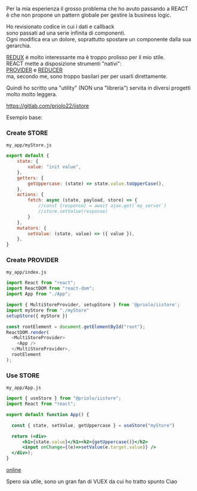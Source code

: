 Per la mia esperienza il grosso problema che ho avuto passando a REACT  
è che non propone un pattern globale per gestire la business logic.

Ho revisionato codice in cui i dati e callback   
sono passati ad una serie infinita di componenti.  
Ogni modifica era un dolore, soprattutto spostare un componente dalla sua gerarchia.

[REDUX](https://redux.js.org/) è molto interessante ma è troppo prolisso per il mio stile.  
REACT mette a disposizione strumenti "nativi":  
[PROVIDER](https://it.reactjs.org/docs/context.htm) e [REDUCER](https://it.reactjs.org/docs/hooks-reference.html#usereducer)  
ma, secondo me, sono troppo basilari per per usarli direttamente.

Quindi ho scritto una "utility" (NON una "libreria") servita in diversi progetti  
molto molto leggera.

https://gitlab.com/priolo22/iistore

Esempio base:

### Create STORE
`my_app/myStore.js`
```jsx
export default {
	state: {
		value: "init value",
	},
	getters: {
		getUppercase: (state) => state.value.toUpperCase(),
	},
	actions: {
		fetch: async (state, payload, store) => {
			//const {response} = await ajax.get(`my_server`)
			//store.setValue(response)
		}
	},
	mutators: {
		setValue: (state, value) => ({ value }),
	},
}
```

### Create PROVIDER
`my_app/index.js`
```js
import React from "react";
import ReactDOM from "react-dom";
import App from "./App";

import { MultiStoreProvider, setupStore } from '@priolo/iistore';
import myStore from "./myStore"
setupStore({ myStore })

const rootElement = document.getElementById("root");
ReactDOM.render(
  <MultiStoreProvider>
    <App />
  </MultiStoreProvider>,
  rootElement
);
```

### Use STORE
`my_app/App.js`
```jsx
import { useStore } from "@priolo/iistore";
import React from "react";

export default function App() {

  const { state, setValue, getUppercase } = useStore("myStore")

  return (<div>
      <h1>{state.value}</h1><h2>{getUppercase()}</h2>
      <input onChange={(e)=>setValue(e.target.value)} />
  </div>);
}
```

[online](https://codesandbox.io/s/react-store-example-1-ct8r4)

Spero sia utile, sono un gran fan di VUEX da cui ho tratto spunto
Ciao